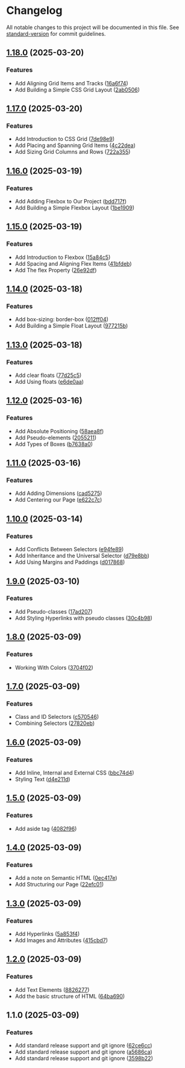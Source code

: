 # Changelog

All notable changes to this project will be documented in this file. See [standard-version](https://github.com/conventional-changelog/standard-version) for commit guidelines.

## [1.18.0](https://github.com/wakabibrian/HTML-and-CSS-Course-by-Jonas/compare/v1.17.0...v1.18.0) (2025-03-20)


### Features

* Add Aligning Grid Items and Tracks ([16a6f74](https://github.com/wakabibrian/HTML-and-CSS-Course-by-Jonas/commit/16a6f7433c75bda156651de1c6490304b7d31d56))
* Add Building a Simple CSS Grid Layout ([2ab0506](https://github.com/wakabibrian/HTML-and-CSS-Course-by-Jonas/commit/2ab0506858c66f67e527afd3bb7f11ad5a103327))

## [1.17.0](https://github.com/wakabibrian/HTML-and-CSS-Course-by-Jonas/compare/v1.16.0...v1.17.0) (2025-03-20)


### Features

* Add Introduction to CSS Grid ([7de98e9](https://github.com/wakabibrian/HTML-and-CSS-Course-by-Jonas/commit/7de98e9327a0c083aa3c692d3feebd15bc518a5d))
* Add Placing and Spanning Grid Items ([4c22dea](https://github.com/wakabibrian/HTML-and-CSS-Course-by-Jonas/commit/4c22dea708433b5d0473f10c992d85dbf08630ae))
* Add Sizing Grid Columns and Rows ([722a355](https://github.com/wakabibrian/HTML-and-CSS-Course-by-Jonas/commit/722a355c8300ffdd90ddaf66adc9e5f46050f5ae))

## [1.16.0](https://github.com/wakabibrian/HTML-and-CSS-Course-by-Jonas/compare/v1.15.0...v1.16.0) (2025-03-19)


### Features

* Add Adding Flexbox to Our Project ([bdd717f](https://github.com/wakabibrian/HTML-and-CSS-Course-by-Jonas/commit/bdd717fabf7373c756306d743f46a1dfc867e2ba))
* Add Building a Simple Flexbox Layout ([1be1909](https://github.com/wakabibrian/HTML-and-CSS-Course-by-Jonas/commit/1be1909a44bc69bff4349d938b64fd4a94aa6a89))

## [1.15.0](https://github.com/wakabibrian/HTML-and-CSS-Course-by-Jonas/compare/v1.14.0...v1.15.0) (2025-03-19)


### Features

* Add Introduction to Flexbox ([15a84c5](https://github.com/wakabibrian/HTML-and-CSS-Course-by-Jonas/commit/15a84c57d0ea6969037f9370bf373f554500f5df))
* Add Spacing and Aligning Flex Items ([41bfdeb](https://github.com/wakabibrian/HTML-and-CSS-Course-by-Jonas/commit/41bfdeb1d2e6f52a2cf760a6b6459dd700baa04e))
* Add The flex Property ([26e92df](https://github.com/wakabibrian/HTML-and-CSS-Course-by-Jonas/commit/26e92dfeed3894d2ee006638392ffe1fb4bd1529))

## [1.14.0](https://github.com/wakabibrian/HTML-and-CSS-Course-by-Jonas/compare/v1.13.0...v1.14.0) (2025-03-18)


### Features

* Add box-sizing: border-box ([012ff04](https://github.com/wakabibrian/HTML-and-CSS-Course-by-Jonas/commit/012ff048fe9ac6e1f171950610d7619daab0307b))
* Add Building a Simple Float Layout ([977215b](https://github.com/wakabibrian/HTML-and-CSS-Course-by-Jonas/commit/977215b3a1a2c7a48ae354312194928280708824))

## [1.13.0](https://github.com/wakabibrian/HTML-and-CSS-Course-by-Jonas/compare/v1.12.0...v1.13.0) (2025-03-18)


### Features

* Add clear floats ([77d25c5](https://github.com/wakabibrian/HTML-and-CSS-Course-by-Jonas/commit/77d25c530b15407f4919cb32c48be51decc4026b))
* Add Using floats ([e6de0aa](https://github.com/wakabibrian/HTML-and-CSS-Course-by-Jonas/commit/e6de0aa05b4d429f019fd069f66f2651977a6a18))

## [1.12.0](https://github.com/wakabibrian/HTML-and-CSS-Course-by-Jonas/compare/v1.11.0...v1.12.0) (2025-03-16)


### Features

* Add Absolute Positioning ([58aea8f](https://github.com/wakabibrian/HTML-and-CSS-Course-by-Jonas/commit/58aea8fef0f56b5ee10e7eb4058b27adf6e64698))
* Add Pseudo-elements ([2055211](https://github.com/wakabibrian/HTML-and-CSS-Course-by-Jonas/commit/20552119699d0c67b6c97f3bcac3f75fcdab1e9a))
* Add Types of Boxes ([b7638a0](https://github.com/wakabibrian/HTML-and-CSS-Course-by-Jonas/commit/b7638a068dbd43e6118c92f6a7e94f8619c7490c))

## [1.11.0](https://github.com/wakabibrian/HTML-and-CSS-Course-by-Jonas/compare/v1.10.0...v1.11.0) (2025-03-16)


### Features

* Add Adding Dimensions ([cad5275](https://github.com/wakabibrian/HTML-and-CSS-Course-by-Jonas/commit/cad5275a978857973573940a295f2d88f01d93d2))
* Add Centering our Page ([e622c7c](https://github.com/wakabibrian/HTML-and-CSS-Course-by-Jonas/commit/e622c7cdecb9093cef732cbe6177549bbdc29cb7))

## [1.10.0](https://github.com/wakabibrian/HTML-and-CSS-Course-by-Jonas/compare/v1.9.0...v1.10.0) (2025-03-14)


### Features

* Add Conflicts Between Selectors ([e94fe89](https://github.com/wakabibrian/HTML-and-CSS-Course-by-Jonas/commit/e94fe89f82b16c16b26f8c50b2d647aa25ae1793))
* Add Inheritance and the Universal Selector ([d79e8bb](https://github.com/wakabibrian/HTML-and-CSS-Course-by-Jonas/commit/d79e8bb72baf0e5fa08865affbac8c42d8cd013d))
* Add Using Margins and Paddings ([d017868](https://github.com/wakabibrian/HTML-and-CSS-Course-by-Jonas/commit/d017868e16b2d83469825d9550a4ec5cfa129a4c))

## [1.9.0](https://github.com/wakabibrian/HTML-and-CSS-Course-by-Jonas/compare/v1.8.0...v1.9.0) (2025-03-10)


### Features

* Add Pseudo-classes ([17ad207](https://github.com/wakabibrian/HTML-and-CSS-Course-by-Jonas/commit/17ad20700fc891fb4a633edc5eec2aeee7698140))
* Add Styling Hyperlinks with pseudo classes ([30c4b98](https://github.com/wakabibrian/HTML-and-CSS-Course-by-Jonas/commit/30c4b98ee037d9e2805ad153d0fa4aa3c6727887))

## [1.8.0](https://github.com/wakabibrian/HTML-and-CSS-Course-by-Jonas/compare/v1.7.0...v1.8.0) (2025-03-09)


### Features

* Working With Colors ([3704f02](https://github.com/wakabibrian/HTML-and-CSS-Course-by-Jonas/commit/3704f02d2dfdb1d06213cd8709ace805e8d952da))

## [1.7.0](https://github.com/wakabibrian/HTML-and-CSS-Course-by-Jonas/compare/v1.6.0...v1.7.0) (2025-03-09)


### Features

* Class and ID Selectors ([c570546](https://github.com/wakabibrian/HTML-and-CSS-Course-by-Jonas/commit/c570546bc1f1c489b43f384372fae426ec222c83))
* Combining Selectors ([27820eb](https://github.com/wakabibrian/HTML-and-CSS-Course-by-Jonas/commit/27820ebb181a18c9f789d0a9ec7b8d7c75151a81))

## [1.6.0](https://github.com/wakabibrian/HTML-and-CSS-Course-by-Jonas/compare/v1.5.0...v1.6.0) (2025-03-09)


### Features

* Add Inline, Internal and External CSS ([bbc74d4](https://github.com/wakabibrian/HTML-and-CSS-Course-by-Jonas/commit/bbc74d4e9af60856cb176f9210af04199b2f2534))
* Styling Text ([d4e211d](https://github.com/wakabibrian/HTML-and-CSS-Course-by-Jonas/commit/d4e211da51864ae6ebe1da717a961a7d5b2dcdfc))

## [1.5.0](https://github.com/wakabibrian/HTML-and-CSS-Course-by-Jonas/compare/v1.4.0...v1.5.0) (2025-03-09)


### Features

* Add aside tag ([4082f96](https://github.com/wakabibrian/HTML-and-CSS-Course-by-Jonas/commit/4082f967fe3eb75043331f36f622db7445305248))

## [1.4.0](https://github.com/wakabibrian/HTML-and-CSS-Course-by-Jonas/compare/v1.3.0...v1.4.0) (2025-03-09)


### Features

* Add a note on Semantic HTML ([0ec417e](https://github.com/wakabibrian/HTML-and-CSS-Course-by-Jonas/commit/0ec417edabf41423b57b0d616b93f4b24b544902))
* Add Structuring our Page ([22efc01](https://github.com/wakabibrian/HTML-and-CSS-Course-by-Jonas/commit/22efc0154ab294742815d84bb66157739700f003))

## [1.3.0](https://github.com/wakabibrian/HTML-and-CSS-Course-by-Jonas/compare/v1.2.0...v1.3.0) (2025-03-09)


### Features

* Add Hyperlinks ([5a853f4](https://github.com/wakabibrian/HTML-and-CSS-Course-by-Jonas/commit/5a853f421261992290b1e3379a26b7feaa3b53bb))
* Add Images and Attributes ([415cbd7](https://github.com/wakabibrian/HTML-and-CSS-Course-by-Jonas/commit/415cbd79abb6af7a96b9ff64b81585c3307c68ee))

## [1.2.0](https://github.com/wakabibrian/HTML-and-CSS-Course-by-Jonas/compare/v1.1.0...v1.2.0) (2025-03-09)


### Features

* Add Text Elements ([8826277](https://github.com/wakabibrian/HTML-and-CSS-Course-by-Jonas/commit/88262778884049a48de4f2467c4f3545ecf5b70c))
* Add the basic structure of HTML ([64ba690](https://github.com/wakabibrian/HTML-and-CSS-Course-by-Jonas/commit/64ba69047c0afaae05bd73a528482e198b4706fc))

## 1.1.0 (2025-03-09)


### Features

* Add standard release support and git ignore ([62ce6cc](https://github.com/wakabibrian/HTML-and-CSS-Course-by-Jonas/commit/62ce6ccbd0a4c670c5f7637b447309735715d3d4))
* Add standard release support and git ignore ([a5686ca](https://github.com/wakabibrian/HTML-and-CSS-Course-by-Jonas/commit/a5686ca1c4f8b3efbffd695be5cc4591f7a3666e))
* Add standard release support and git ignore ([3598b22](https://github.com/wakabibrian/HTML-and-CSS-Course-by-Jonas/commit/3598b22de669eba277239fb9e5ba80172f66bc10))
